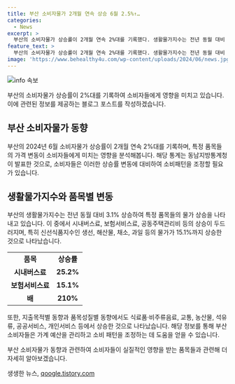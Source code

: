 ```yaml
---
title: 부산 소비자물가 2개월 연속 상승 6월 2.5%↑…
categories:
  - News
excerpt: >
  부산의 소비자물가 상승률이 2개월 연속 2%대를 기록했다. 생활물가지수는 전년 동월 대비 3.1% 상승했고, 신선식품지수는 15.1% 상승하여 배, 사과, 당근, 토마토 등이 높은 상승세를 보였다. 식료품·비주류음료와 교통 등의 지출목적별 동향도 상승했으며, 품목성질별로는 농산물이 15.7%, 공공서비스와 개인서비스가 2.23.2% 상승했다.
feature_text: >
  부산의 소비자물가 상승률이 2개월 연속 2%대를 기록했다. 생활물가지수는 전년 동월 대비 3.1% 상승했고, 신선식품지수는 15.1% 상승하여 배, 사과, 당근, 토마토 등이 높은 상승세를 보였다. 식료품·비주류음료와 교통 등의 지출목적별 동향도 상승했으며, 품목성질별로는 농산물이 15.7%, 공공서비스와 개인서비스가 2.23.2% 상승했다.
image: 'https://www.behealthy4u.com/wp-content/uploads/2024/06/news.jpg'
---
```


<p><img src="https://www.behealthy4u.com/wp-content/uploads/2024/06/news.jpg" alt="info 속보" /></p>

<p>부산의 소비자물가 상승률이 2%대를 기록하여 소비자들에게 영향을 미치고 있습니다. 이에 관련된 정보를 제공하는 블로그 포스트를 작성하겠습니다.</p>

<h2 data-ke-size="size26">부산 소비자물가 동향</h2>

<p data-ke-size="size16">부산의 2024년 6월 소비자물가 상승률이 2개월 연속 2%대를 기록하며, 특정 품목들의 가격 변동이 소비자들에게 미치는 영향을 분석해봅니다. 해당 통계는 동남지방통계청이 발표한 것으로, 소비자들은 이러한 상승률 변동에 대비하여 소비패턴을 조정할 필요가 있습니다.</p>

<h2 data-ke-size="size26">생활물가지수와 품목별 변동</h2>

<p data-ke-size="size16">부산의 생활물가지수는 전년 동월 대비 3.1% 상승하여 특정 품목들의 물가 상승을 나타내고 있습니다. 이 중에서 시내버스료, 보험서비스료, 공동주택관리비 등의 상승이 두드러지며, 특히 신선식품지수인 생선, 해산물, 채소, 과일 등의 물가가 15.1%까지 상승한 것으로 나타났습니다.</p>

<table>
  <tr>
    <td style="text-align: center; height: 17px;"><b>품목</b></td>
    <td style="text-align: center; height: 17px;"><b>상승률</b></td>
  </tr>
  <tr>
    <td style="text-align: center; height: 17px;"><b>시내버스료</b></td>
    <td style="text-align: center; height: 17px;"><b>25.2%</b></td>
  </tr>
  <tr>
    <td style="text-align: center; height: 17px;"><b>보험서비스료</b></td>
    <td style="text-align: center; height: 17px;"><b>15.1%</b></td>
  </tr>
  <tr>
    <td style="text-align: center; height: 17px;"><b>배</b></td>
    <td style="text-align: center; height: 17px;"><b>210%</b></td>
  </tr>
</table>

<p data-ke-size="size16">또한, 지출목적별 동향과 품목성질별 동향에서도 식료품·비주류음료, 교통, 농산물, 석유류, 공공서비스, 개인서비스 등에서 상승한 것으로 나타났습니다. 해당 정보를 통해 부산 소비자들은 가계 예산을 관리하고 소비 패턴을 조정하는 데 도움을 얻을 수 있습니다.</p>

<p>부산 소비자물가 동향과 관련하여 소비자들이 실질적인 영향을 받는 품목들과 관련해 더 자세히 알아보겠습니다.</p>
생생한 뉴스, <a href="https://qoogle.tistory.com" rel="dofollow">qoogle.tistory.com</a>


